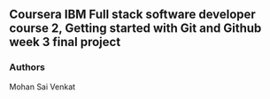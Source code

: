 ## Coursera IBM Full stack software developer course 2, Getting started with Git and Github week 3 final project

### Authors
Mohan Sai Venkat

